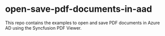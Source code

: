 # open-save-pdf-documents-in-aad
This repo contains the examples to open and save PDF documents in Azure AD using the Syncfusion PDF Viewer.
